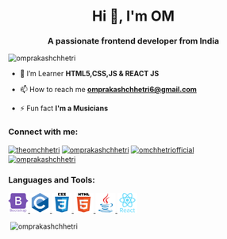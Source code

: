 <h1 align="center">Hi 👋, I'm OM</h1>
<h3 align="center">A passionate frontend developer from India</h3>


<p align="left"> <img src="https://komarev.com/ghpvc/?username=omprakashchhetri&label=Profile%20views&color=0e75b6&style=flat" alt="omprakashchhetri" /> </p>

- 🌱 I’m Learner **HTML5,CSS,JS & REACT JS**

- 📫 How to reach me **omprakashchhetri6@gmail.com**

- ⚡ Fun fact **I'm a Musicians**

<h3 align="left">Connect with me:</h3>
<p align="left">
<a href="https://twitter.com/theomchhetri" target="blank"><img align="center" src="https://raw.githubusercontent.com/rahuldkjain/github-profile-readme-generator/master/src/images/icons/Social/twitter.svg" alt="theomchhetri" height="30" width="40" /></a>
<a href="https://linkedin.com/in/omprakashchhetri" target="blank"><img align="center" src="https://raw.githubusercontent.com/rahuldkjain/github-profile-readme-generator/master/src/images/icons/Social/linked-in-alt.svg" alt="omprakashchhetri" height="30" width="40" /></a>
<a href="https://instagram.com/omchhetriofficial" target="blank"><img align="center" src="https://raw.githubusercontent.com/rahuldkjain/github-profile-readme-generator/master/src/images/icons/Social/instagram.svg" alt="omchhetriofficial" height="30" width="40" /></a>
<a href="https://www.hackerrank.com/omprakashchhetri" target="blank"><img align="center" src="https://raw.githubusercontent.com/rahuldkjain/github-profile-readme-generator/master/src/images/icons/Social/hackerrank.svg" alt="omprakashchhetri" height="30" width="40" /></a>
</p>

<h3 align="left">Languages and Tools:</h3>
<p align="left"> <a href="https://getbootstrap.com" target="_blank" rel="noreferrer"> <img src="https://raw.githubusercontent.com/devicons/devicon/master/icons/bootstrap/bootstrap-plain-wordmark.svg" alt="bootstrap" width="40" height="40"/> </a> <a href="https://www.cprogramming.com/" target="_blank" rel="noreferrer"> <img src="https://raw.githubusercontent.com/devicons/devicon/master/icons/c/c-original.svg" alt="c" width="40" height="40"/> </a> <a href="https://www.w3schools.com/css/" target="_blank" rel="noreferrer"> <img src="https://raw.githubusercontent.com/devicons/devicon/master/icons/css3/css3-original-wordmark.svg" alt="css3" width="40" height="40"/> </a> <a href="https://www.w3.org/html/" target="_blank" rel="noreferrer"> <img src="https://raw.githubusercontent.com/devicons/devicon/master/icons/html5/html5-original-wordmark.svg" alt="html5" width="40" height="40"/> </a> <a href="https://www.java.com" target="_blank" rel="noreferrer"> <img src="https://raw.githubusercontent.com/devicons/devicon/master/icons/java/java-original.svg" alt="java" width="40" height="40"/> </a> <a href="https://reactjs.org/" target="_blank" rel="noreferrer"> <img src="https://raw.githubusercontent.com/devicons/devicon/master/icons/react/react-original-wordmark.svg" alt="react" width="40" height="40"/> </a> </p>

<p>&nbsp;<img align="center" src="https://github-readme-stats.vercel.app/api?username=omprakashchhetri&show_icons=true&locale=en" alt="omprakashchhetri" /></p>
